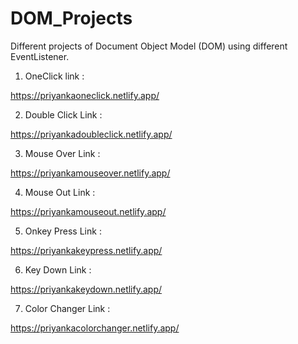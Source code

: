 # DOM_Projects

Different projects of Document Object Model (DOM) using different EventListener.

1. OneClick link :

https://priyankaoneclick.netlify.app/

2. Double Click Link :

https://priyankadoubleclick.netlify.app/

3. Mouse Over Link :

https://priyankamouseover.netlify.app/

4. Mouse Out Link :

https://priyankamouseout.netlify.app/

5. Onkey Press Link :

https://priyankakeypress.netlify.app/

6. Key Down Link :

https://priyankakeydown.netlify.app/

7. Color Changer Link :

https://priyankacolorchanger.netlify.app/

